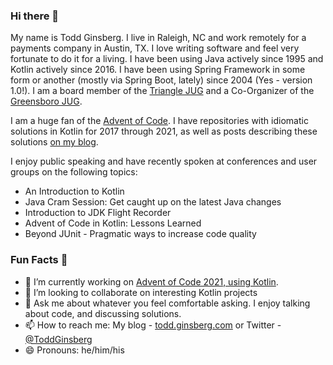 ### Hi there 👋

My name is Todd Ginsberg. I live in Raleigh, NC and work remotely for a payments company in Austin, TX. I love writing software and feel very fortunate to do it for a living. I have been using Java actively since 1995 and Kotlin actively since 2016. I have been using Spring Framework in some form or another (mostly via Spring Boot, lately) since 2004 (Yes - version 1.0!). I am a board member of the [Triangle JUG](https://www.meetup.com/Triangle-Java-Users-Group/) and a Co-Organizer of the [Greensboro JUG](https://www.meetup.com/GSO-JUG/).

I am a huge fan of the [Advent of Code](https://adventofcode.com). I have repositories with idiomatic solutions in Kotlin for 2017 through 2021, as well as posts describing these solutions [on my blog](https://todd.ginsberg.com).

I enjoy public speaking and have recently spoken at conferences and user groups on the following topics:

- An Introduction to Kotlin
- Java Cram Session: Get caught up on the latest Java changes
- Introduction to JDK Flight Recorder
- Advent of Code in Kotlin: Lessons Learned
- Beyond JUnit - Pragmatic ways to increase code quality

### Fun Facts :fox_face:

- 🌱 I’m currently working on [Advent of Code 2021, using Kotlin](https://github.com/tginsberg/advent-2021-kotlin).
- 👯 I’m looking to collaborate on interesting Kotlin projects
- 💬 Ask me about whatever you feel comfortable asking. I enjoy talking about code, and discussing solutions.
- 📫 How to reach me: My blog - [todd.ginsberg.com](https://todd.ginsberg.com) or Twitter - [@ToddGinsberg](https://twitter.com/toddginsberg)
- 😄 Pronouns: he/him/his
